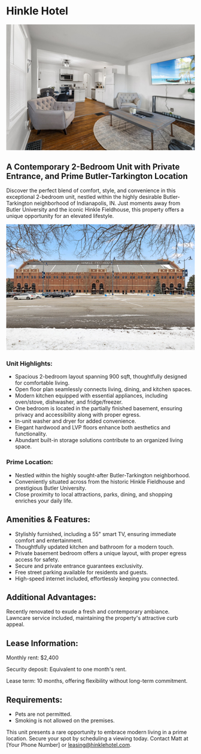 # Hinkle Hotel

![Hinkle Hotel](./img/49-web-or-mls-12-IMG_8950.jpg)

## A Contemporary 2-Bedroom Unit with Private Entrance, and Prime Butler-Tarkington Location
Discover the perfect blend of comfort, style, and convenience in this exceptional 2-bedroom unit, nestled within the highly desirable Butler-Tarkington neighborhood of Indianapolis, IN. Just moments away from Butler University and the iconic Hinkle Fieldhouse, this property offers a unique opportunity for an elevated lifestyle.

![Hinkle Fieldhouse](./img/3-web-or-mls-02-IMG_0010.jpg)

### Unit Highlights:
* Spacious 2-bedroom layout spanning 900 sqft, thoughtfully designed for comfortable living.
* Open floor plan seamlessly connects living, dining, and kitchen spaces.
* Modern kitchen equipped with essential appliances, including oven/stove, dishwasher, and fridge/freezer.
* One bedroom is located in the partially finished basement, ensuring privacy and accessibility along with proper egress.
* In-unit washer and dryer for added convenience.
* Elegant hardwood and LVP floors enhance both aesthetics and functionality.
* Abundant built-in storage solutions contribute to an organized living space.

### Prime Location:
* Nestled within the highly sought-after Butler-Tarkington neighborhood.
* Conveniently situated across from the historic Hinkle Fieldhouse and prestigious Butler University.
* Close proximity to local attractions, parks, dining, and shopping enriches your daily life.

## Amenities & Features:
* Stylishly furnished, including a 55" smart TV, ensuring immediate comfort and entertainment.
* Thoughtfully updated kitchen and bathroom for a modern touch.
* Private basement bedroom offers a unique layout, with proper egress access for safety.
* Secure and private entrance guarantees exclusivity.
* Free street parking available for residents and guests.
* High-speed internet included, effortlessly keeping you connected.

## Additional Advantages:
Recently renovated to exude a fresh and contemporary ambiance.
Lawncare service included, maintaining the property's attractive curb appeal.

## Lease Information:

Monthly rent: $2,400

Security deposit: Equivalent to one month's rent.

Lease term: 10 months, offering flexibility without long-term commitment.

## Requirements:

* Pets are not permitted.
* Smoking is not allowed on the premises.

This unit presents a rare opportunity to embrace modern living in a prime location. Secure your spot by scheduling a viewing today. Contact Matt  at [Your Phone Number] or leasing@hinklehotel.com.
